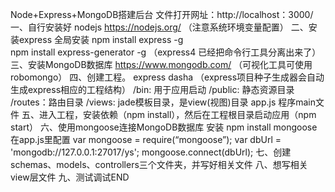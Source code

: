 Node+Express+MongoDB搭建后台
文件打开网址：http://localhost：3000/
一、自行安装好 nodejs  https://nodejs.org/   （注意系统环境变量配置）
二、安装express	
	全局安装	npm install express -g 	
				npm install express-generator -g （express4 已经把命令行工具分离出来了）
三、安装MongoDB数据库	https://www.mongodb.com/ （可视化工具可使用robomongo）
四、创建工程。	
	express dasha （express项目种子生成器会自动生成express相应的工程结构）
		/bin: 用于应用启动
		/public: 静态资源目录
		/routes：路由目录
		/views: jade模板目录，是view(视图)目录
		app.js 程序main文件
五、进入工程，安装依赖（npm install），然后在工程根目录启动应用（npm start）
六、使用mongoose连接MongoDB数据库
	安装 npm install mongoose
	在app.js里配置 	var mongoose = require(“mongoose”);
					var dbUrl = 'mongodb://127.0.0.1:27017/ys';
					mongoose.connect(dbUrl);
七、创建schemas、models、controllers三个文件夹，并写好相关文件
八、想写相关view层文件
九、测试调试END				